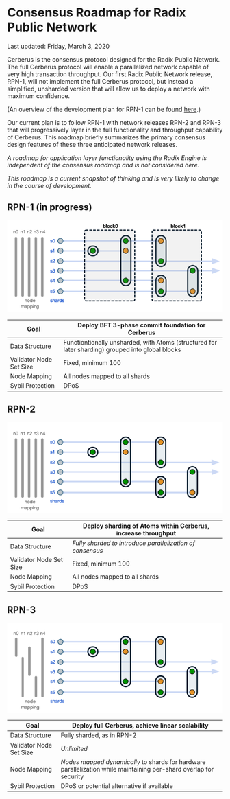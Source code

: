 # Consensus Roadmap for Radix Public Network

Last updated: Friday, March 3, 2020

Cerberus is the consensus protocol designed for the Radix Public Network. The full Cerberus protocol will enable a parallelized network capable of very high transaction throughput. Our first Radix Public Network release, RPN-1, will not implement the full Cerberus protocol, but instead a simplified, unsharded version that will allow us to deploy a network with maximum confidence.

(An overview of the development plan for RPN-1 can be found [here](https://github.com/radixdlt/docs/blob/master/releases/drops.md).)

Our current plan is to follow RPN-1 with network releases RPN-2 and RPN-3 that will progressively layer in the full functionality and throughput capability of Cerberus. This roadmap briefly summarizes the primary consensus design features of these three anticipated network releases.

*A roadmap for application layer functionality using the Radix Engine is independent of the consensus roadmap and is not considered here.*

*This roadmap is a current snapshot of thinking and is very likely to change in the course of development.*

## RPN-1 (in progress)

![RPN-1 summary](images/RPN-1.png)

| Goal | Deploy BFT 3-phase commit foundation for Cerberus |
| ---- | ----------- |
| Data Structure | Functiontionally unsharded, with Atoms (structured for later sharding) grouped into global blocks |
| Validator Node Set Size | Fixed, minimum 100 |
| Node Mapping | All nodes mapped to all shards |
| Sybil Protection | DPoS |


## RPN-2

![RPN-2 summary](images/RPN-2.png)

| Goal | Deploy sharding of Atoms within Cerberus, increase throughput |
| ---- | ----------- |
| Data Structure | *Fully sharded to introduce parallelization of consensus* |
| Validator Node Set Size | Fixed, minimum 100 |
| Node Mapping | All nodes mapped to all shards |
| Sybil Protection | DPoS |

## RPN-3

![RPN-3 summary](images/RPN-3.png)

| Goal | Deploy full Cerberus, achieve linear scalability |
| ---- | ----------- |
| Data Structure | Fully sharded, as in RPN-2 |
| Validator Node Set Size | *Unlimited* |
| Node Mapping | *Nodes mapped dynamically* to shards for hardware parallelization while maintaining per-shard overlap for security |
| Sybil Protection | DPoS or potential alternative if available |
